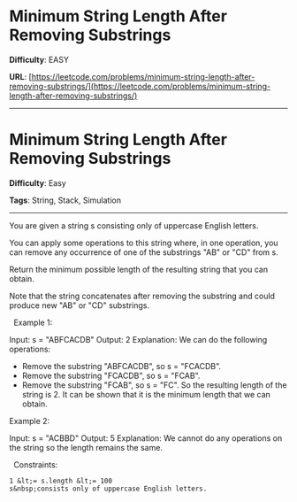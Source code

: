 # Minimum String Length After Removing Substrings

**Difficulty**: EASY

**URL**: [https://leetcode.com/problems/minimum-string-length-after-removing-substrings/](https://leetcode.com/problems/minimum-string-length-after-removing-substrings/)

---

# Minimum String Length After Removing Substrings

**Difficulty**: Easy

**Tags**: String, Stack, Simulation

---

You are given a string s consisting only of uppercase English letters.

You can apply some operations to this string where, in one operation, you can remove any occurrence of one of the substrings &quot;AB&quot; or &quot;CD&quot; from s.

Return the minimum possible length of the resulting string that you can obtain.

Note that the string concatenates after removing the substring and could produce new &quot;AB&quot; or &quot;CD&quot; substrings.

&nbsp;
Example 1:


Input: s = &quot;ABFCACDB&quot;
Output: 2
Explanation: We can do the following operations:
- Remove the substring &quot;ABFCACDB&quot;, so s = &quot;FCACDB&quot;.
- Remove the substring &quot;FCACDB&quot;, so s = &quot;FCAB&quot;.
- Remove the substring &quot;FCAB&quot;, so s = &quot;FC&quot;.
So the resulting length of the string is 2.
It can be shown that it is the minimum length that we can obtain.

Example 2:


Input: s = &quot;ACBBD&quot;
Output: 5
Explanation: We cannot do any operations on the string so the length remains the same.


&nbsp;
Constraints:


	1 &lt;= s.length &lt;= 100
	s&nbsp;consists only of uppercase English letters.




